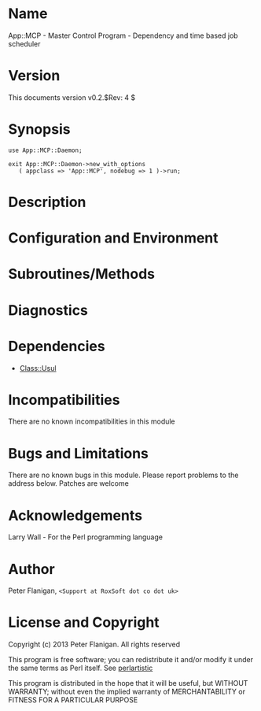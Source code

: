 # Name

App::MCP - Master Control Program - Dependency and time based job scheduler

# Version

This documents version v0.2.$Rev: 4 $

# Synopsis

    use App::MCP::Daemon;

    exit App::MCP::Daemon->new_with_options
       ( appclass => 'App::MCP', nodebug => 1 )->run;

# Description

# Configuration and Environment

# Subroutines/Methods

# Diagnostics

# Dependencies

- [Class::Usul](https://metacpan.org/module/Class::Usul)

# Incompatibilities

There are no known incompatibilities in this module

# Bugs and Limitations

There are no known bugs in this module.
Please report problems to the address below.
Patches are welcome

# Acknowledgements

Larry Wall - For the Perl programming language

# Author

Peter Flanigan, `<Support at RoxSoft dot co dot uk>`

# License and Copyright

Copyright (c) 2013 Peter Flanigan. All rights reserved

This program is free software; you can redistribute it and/or modify it
under the same terms as Perl itself. See [perlartistic](https://metacpan.org/module/perlartistic)

This program is distributed in the hope that it will be useful,
but WITHOUT WARRANTY; without even the implied warranty of
MERCHANTABILITY or FITNESS FOR A PARTICULAR PURPOSE
